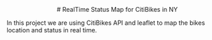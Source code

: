 <center> # RealTime Status Map for CitiBikes in NY </center>

<p align=”justify”> In this project we are using CitiBikes API and leaflet to map the bikes location and status in real time. </p>
